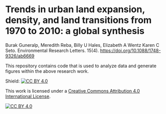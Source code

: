 # Trends in urban land expansion, density, and land transitions from 1970 to 2010: a global synthesis
Burak Guneralp, Meredith Reba, Billy U Hales, Elizabeth A Wentz Karen C Seto.
Environmental Research Letters. 15(4). https://doi.org/10.1088/1748-9326/ab6669

This repository contains code that is used to analyze data and generate figures within the above research work.

Shield: [![CC BY 4.0][cc-by-shield]][cc-by]

This work is licensed under a
[Creative Commons Attribution 4.0 International License][cc-by].

[![CC BY 4.0][cc-by-image]][cc-by]

[cc-by]: http://creativecommons.org/licenses/by/4.0/
[cc-by-image]: https://i.creativecommons.org/l/by/4.0/88x31.png
[cc-by-shield]: https://img.shields.io/badge/License-CC%20BY%204.0-lightgrey.svg
